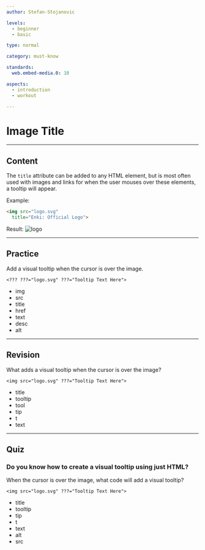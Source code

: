 ```yaml
---
author: Stefan-Stojanovic

levels:
  - beginner
  - basic

type: normal

category: must-know

standards:
  web.embed-media.0: 10

aspects:
  - introduction
  - workout

---
```

# Image Title

---
## Content

The `title` attribute can be added to any HTML element, but is most often used with images and links for when the user mouses over these elements, a tooltip will appear. 

Example:
```html
<img src="logo.svg"
  title="Enki: Official Logo">
```

Result:
![logo](%3Csvg%20id%3D%22Layer_1%22%20xmlns%3D%22http%3A%2F%2Fwww.w3.org%2F2000%2Fsvg%22%20xmlns%3Axlink%3D%22http%3A%2F%2Fwww.w3.org%2F1999%2Fxlink%22%20x%3D%220px%22%20y%3D%220px%22%20width%3D%22362px%22%20height%3D%22172px%22%20viewBox%3D%220%200%20362%20172%22%20enable-background%3D%22new%200%200%20362%20172%22%3E%3Cimage%20id%3D%22image0%22%20width%3D%22362%22%20height%3D%22172%22%20xlink%3Ahref%3D%22data%3Aimage%2Fpng%3Bbase64%2CiVBORw0KGgoAAAANSUhEUgAAAWoAAACsCAYAAABSHub%2BAAAMHmlDQ1BpY2MAAEiJlZcHVFNJF8fn%0AlSQkJLRA6BB6E6VXqaFFqlTBRkgCCSXGQFCxI4sKrAUVFazIqoiiawFksWHBimLvCyoqyrqoiw2V%0Ab5IAuu5XznfPmfd%2B586dO%2F%2F73rw5bwBQjeGIxdmoGgA5ojxJbGggc0JyCpP0CCAAAzTY9DncXHFA%0ATEwEgDZ8%2F7u9uwmjoV2zl%2BX6Z%2F9%2FNXUeP5cLABIDOY2Xy82BfBAA3I0rluQBQOiFfrMZeWLIRKgS%0AaEqgQMjmMs5QsIeM0xQcIY%2BJj2VBTgVAicrhSDIAUJHpYuZzM2AelTLIDiKeUAS5BbIvV8DhQf4M%0AeVROzjTIqtaQrdO%2By5Pxt5xpIzk5nIwRVtQiN6UgYa44mzPr%2F3wc%2F9tysqXDc5jBRhVIwmJlNcue%0AW9a0cBlTIZ8VpUVFQ9aAfF3Ik8fL%2BKlAGpYwFP%2BBm8uCzwwwAECpPE5QOGQDyKbSrISAIfblSORj%0AYTyaUiCIT1LkR0WSabFD%2BdECUXZUxFCeMgGfPczV%2FNzguOGYdGEIGzJ8h2iTMI8dP5TzbL4wMQqy%0ACuT7uVlx4UNjXxQIWFEjc0ljZZrhO8dATu5wLZh5uiQkVhGPuQmE7Kghf0SeID5MMRabwuXINehA%0AzuTnTogY1sPjBwUr9GCFfFHCkE6sXJwXGDsUXyPOjhmKx1r42aEyvynk9tz8uOGxfXlwsSlqwUEm%0AZ1yMYl5cU5wXE6%2FQhjNBBGCBIMAEUtjSwDSQCYTtvY29YLgnBHCABGQAPrAf8gyPSJL3iOA1DhSA%0APyDxQe7IuEB5Lx%2FkQ%2F%2BXEa%2Fiag%2FS5b358hFZ4CnkHFwP98W98Qh49YfNCffAPYfHMVWHZyUGE4OI%0AYcQQos1UYaHkh7xMwIUVZMMmAeHwzodVyTSIhrV%2Fy0N4SuggPCLcIHQS7oBE8ATGCf9R4bdswhFf%0AJOiEWUOGqkv7vjrcEqp2xQNxH6gfascZuB6wx11gJQG4H6zNFXq%2FPbV%2Fp106rJrsQEbJ2mR%2FsvWP%0AcSq2Kq4jY2S1fa9ToSttpBLWSM%2BPs7G%2Bq40H7%2BE%2FRmJLsANYG3YCO4e1YI2AiR3DmrCL2BEZj6yN%0AJ%2FK1MTxbrFxPFswjHI5xqHPocfj8w9ycofkl8vcP8vgz82QfDmuaeJZEmCHIYwbA3ZrPZIu4o0cx%0AnRwc4S4q2%2FsVW8tbhnxPRxjnv%2FkWwe%2FLZ9ng4GDLN1%2F4bAD29wNAufTNZ02D%2B%2BdcAM7WcKWSfIUP%0Al10IgAJU4ZeiC4zg3mUNK3ICbsAb%2BINgMA5Eg3iQDKbA5ywAOVD1DDAHLATFoBSsAGtAJdgMtoGd%0AYA%2FYDxpBCzgBzoAL4Aq4Ae7BtdINXoI%2B8A4MIAhCQmgIHdFFjBELxA5xQjwQXyQYiUBikWQkFclA%0ARIgUmYMsQkqRcqQS2YrUIr8ih5ETyDmkA7mDdCE9yBvkE4qhVFQTNUQt0TGoBxqAhqPx6GQ0A52O%0AFqBF6DJ0HVqN7kYb0BPoBfQG2om%2BRPsxgCljDMwEs8c8MBYWjaVg6ZgEm4eVYBVYNVaPNcM3fQ3r%0AxHqxjzgRp%2BNM3B6u1zA8Aefi0%2FF5eBleie%2FEG%2FBT%2BDW8C%2B%2FDvxJoBAOCHcGLwCZMIGQQZhCKCRWE%0A7YRDhNPwm%2BomvCMSiQyiFdEdfqvJxEzibGIZcSNxL%2FE4sYP4mNhPIpF0SXYkH1I0iUPKIxWT1pN2%0Ak46RrpK6SR%2BUlJWMlZyUQpRSlERKhUoVSruUjipdVXqmNEBWI1uQvcjRZB55Fnk5uYbcTL5M7iYP%0AUNQpVhQfSjwlk7KQso5STzlNuU95q6ysbKrsqTxeWai8QHmd8j7ls8pdyh%2BpGlRbKos6iSqlLqPu%0AoB6n3qG%2BpdFoljR%2FWgotj7aMVks7SXtI%2B6BCVxmtwlbhqcxXqVJpULmq8kqVrGqhGqA6RbVAtUL1%0AgOpl1V41spqlGkuNozZPrUrtsNottX51urqjerR6jnqZ%2Bi71c%2BrPNUgalhrBGjyNIo1tGic1HtMx%0AuhmdRefSF9Fr6Kfp3ZpETStNtmamZqnmHs12zT4tDS0XrUStmVpVWke0OhkYw5LBZmQzljP2M24y%0APmkbagdo87WXatdrX9V%2Br6Ov46%2FD1ynR2atzQ%2BeTLlM3WDdLd6Vuo%2B4DPVzPVm%2B83gy9TXqn9Xr1%0ANfW99bn6Jfr79e8aoAa2BrEGsw22GVw06Dc0Mgw1FBuuNzxp2GvEMPI3yjRabXTUqMeYbuxrLDRe%0AbXzM%2BAVTixnAzGauY55i9pkYmISZSE22mrSbDJhamSaYFpruNX1gRjHzMEs3W23WatZnbmweaT7H%0AvM78rgXZwsNCYLHWos3ivaWVZZLlYstGy%2BdWOlZsqwKrOqv71jRrP%2Bvp1tXW122INh42WTYbba7Y%0AorautgLbKtvLdqidm53QbqNdxyjCKM9RolHVo27ZU%2B0D7PPt6%2By7RjNGR4wuHN04%2BtUY8zEpY1aO%0AaRvz1cHVIduhxuGeo4bjOMdCx2bHN062TlynKqfrzjTnEOf5zk3Or13sXPgum1xuu9JdI10Xu7a6%0AfnFzd5O41bv1uJu7p7pvcL%2FloekR41HmcdaT4BnoOd%2BzxfOjl5tXntd%2Brz%2B97b2zvHd5Px9rNZY%2F%0AtmbsYx9TH47PVp9OX6Zvqu8W304%2FEz%2BOX7XfI38zf57%2Fdv9nATYBmQG7A14FOgRKAg8Fvmd5seay%0AjgdhQaFBJUHtwRrBCcGVwQ9DTEMyQupC%2BkJdQ2eHHg8jhIWHrQy7xTZkc9m17L5x7uPmjjsVTg2P%0AC68MfxRhGyGJaI5EI8dFroq8H2URJYpqjAbR7OhV0Q9irGKmx%2Fw2njg%2BZnzV%2BKexjrFzYtvi6HFT%0A43bFvYsPjF8efy%2FBOkGa0JqomjgpsTbxfVJQUnlS54QxE%2BZOuJCslyxMbkohpSSmbE%2Fpnxg8cc3E%0A7kmuk4on3ZxsNXnm5HNT9KZkTzkyVXUqZ%2BqBVEJqUuqu1M%2BcaE41pz%2BNnbYhrY%2FL4q7lvuT581bz%0Aevg%2B%2FHL%2Bs3Sf9PL05xk%2BGasyegR%2BggpBr5AlrBS%2BzgzL3Jz5Pis6a0fWYHZS9t4cpZzUnMMiDVGW%0A6NQ0o2kzp3WI7cTF4s7pXtPXTO%2BThEu25yK5k3Ob8jThT%2FZFqbX0J2lXvm9%2BVf6HGYkzDsxUnyma%0AeXGW7ayls54VhBT8MhufzZ3dOsdkzsI5XXMD5m6dh8xLm9c632x%2B0fzuBaELdi6kLMxaeKnQobC8%0A8K9FSYuaiwyLFhQ9%2Fin0p7pilWJJ8a3F3os3L8GXCJe0L3Veun7p1xJeyflSh9KK0s9l3LLzPzv%2B%0AvO7nwWXpy9qXuy3ftIK4QrTi5kq%2FlTvL1csLyh%2BvilzVsJq5umT1X2umrjlX4VKxeS1lrXRt57qI%0AdU3rzdevWP%2B5UlB5oyqwau8Ggw1LN7zfyNt4dZP%2FpvrNhptLN3%2FaItxye2vo1oZqy%2BqKbcRt%2Bdue%0A1iTWtP3i8Uvtdr3tpdu%2F7BDt6NwZu%2FNUrXtt7S6DXcvr0DppXc%2FuSbuv7Ana01RvX791L2Nv6T6w%0AT7rvxa%2Bpv97cH76%2F9YDHgfqDFgc3HKIfKmlAGmY19DUKGjubkps6Do873Nrs3Xzot9G%2F7Wgxaak6%0AonVk%2BVHK0aKjg8cKjvUfFx%2FvPZFx4nHr1NZ7JyecvH5q%2FKn20%2BGnz54JOXOyLaDt2Fmfsy3nvM4d%0APu9xvvGC24WGi64XD11yvXSo3a294bL75aYrnleaO8Z2HL3qd%2FXEtaBrZ66zr1%2B4EXWj42bCzdu3%0AJt3qvM27%2FfxO9p3Xd%2FPvDtxbcJ9wv%2BSB2oOKhwYPq3%2B3%2BX1vp1vnka6grouP4h7de8x9%2FPJJ7pPP%0A3UVPaU8rnhk%2Fq33u9LylJ6TnyouJL7pfil8O9Bb%2Fof7HhlfWrw7%2B6f%2Fnxb4Jfd2vJa8H35S91X27%0A4y%2BXv1r7Y%2Fofvst5N%2FC%2B5IPuh50fPT62fUr69GxgxmfS53VfbL40fw3%2Fen8wZ3BQzJFw5L8CGGxo%0AejoAb3YAQEsGgH4F%2Fj9MVJzN5IYozpNyAv%2BJFec3ubkBUA9vst9w1nEA9sFmuQAeKfwBkP2Ox%2FsD%0A1Nl5pA1ZbrqzkyIXFZ5wCB8GB98aAkBqBuCLZHBwYOPg4JcaKPYOAMenK86EMpOdQbe4yOgqY%2BYC%0A8IP9C6b9cMQBdQfaAAAAIGNIUk0AAHomAACAhAAA%2BgAAAIDoAAB1MAAA6mAAADqYAAAXcJy6UTwA%0AAAAGYktHRAD%2FAP8A%2F6C9p5MAAAAJcEhZcwAAFiUAABYlAUlSJPAAAEriSURBVHja7Z13nBXl9f%2Ff%0AM7fsvdv7LrCVjlJVVCxgQ4giws%2BuWMESNbGgaKL41WiMJjYwRg0aTWKJUTEqqBAVY4EYEWmCtN2F%0A3YXtvd028%2Fvj7szOLdtgy727z%2Fv12tfu3jvzzDPtM2fOc55zpKqqKjUmNhazyYRAIBAIQg9JVVUV%0AoPUXkiT1d58EAoFAYMAsBFogEAhCG7MQaIFAIAht5P7ugEAgEAg6Rgi1QCAQhDhCqAUCgSDEEUIt%0AEAgEIY4QaoFAIAhxhFALBAJBiCOEWiAQCEIcIdQCgUAQ4gihFggEghBHCLVAIBCEOEKoBQKBIMQR%0AQi0QCAQhjhBqgUAgCHGEUAsEAkGII4RaIBAIQhwh1AKBQBDiCKEWCASCEEcItUAgEIQ4QqgFAoEg%0AxBFCLRAIBCGOEGqBQCAIcYRQCwQCQYgjhFogEAhCHCHUAoFAEOIIoRYIBIIQRwi1QCAQhDhCqAUC%0AgSDEEUItEAgEIY4QaoFAIAhxhFALBAJBiCOEWiAQCEIcIdQCgUAQ4gihFggEghBHCLVAIBCEOEKo%0ABQKBIMQRQi0QCAQhjhBqgUAgCHGEUAsEAkGII4RaIBAIQhwh1AKBQBDiCKEWCASCEEcItUAgEIQ4%0A5v7ugEAg6BtUVe3ScpIk9XdXBX4IoRYIBglCgMMXIdQCgR9dsTzDUfRaWlpwuVwdLmMymbDb7WG5%0AfwMZIdQCgR8DTaRUVUWSJP71r39x2WWXMXnyZNxut88DyW63s3HjRh555BHuuOMOIiMj9fUE%2FY8Q%0AaoHAj%2BbmZmpqaoJ%2Bp6oqJpOJhIQErFZrf3e1WzidTgA2b97cwb43ddmXLeg7hFALBH588803vPDC%0AC7oLQBMuSZJQFAVFUbj77ruZMmVKWFmdJpMJgIyMDFpaWvB4PPp3iYmJ7Nu3D4slvB4%2BgwUh1AKB%0AH%2BXl5bz77rsdLnPjjTcChJVQazQ2NlJXV%2Bcj1Ha7Xd8fQeghhFog8MNisQAwdOhQFEXRBc1sNqMo%0ACqWlpZjN4XvrSJIU8HAJt4fNYCN8rzaBoJfQrMrKykoURdEjJSIiIvS%2Fw9nyDOe%2BD1aEUAsE7RDM%0A6hwIlqfJZMJkMumCHY7um8GGEGqBYJCgCXNkZCSyLHtdOhKggs1m6%2B%2FuCTpACLVAMEiQZW9qnwMH%0ADgR8V1lZCXhD%2BLTl%2BoP23DKD3eIXQi0QDHA0kTv77LPZuXNnUNGTJAmPx0NMTAwRERE%2B6%2FVHXwW%2B%0ACKEWCAYJycnJJCcn93c32kVVVZxOJ26320ewVVXFarXq0TiDESHUAsEgQVXVziM%2BJJClvnV9aIOZ%0AHo%2BHt956iz179mCz2fS%2BNjU1ceONN5KdnT1oBz6FUAsEg4RQj1qprKxkw4YN1NbW6kLtdDpJT08n%0AOjq6v7vXrwihFggE%2FYr28Pjxxx9pbm4mLi4O8IYRNjQ0cMoppxAfH9%2Ff3exXRIWXMENlYE9WCLZ%2F%0AA32fBV727NlDU1OTT04VRVEYMWIEJpMJRVFC%2Bo2gNxEWdYhh9CEGHZ1HOqz1%2BptgvtGu7p%2F2mept%0AqNM2BhLdnUXY0fEIxQovms%2B5sLCQgoICPb2qLMs0NjYyYcIE0tLS%2BrxfoYYQ6hBAG%2BQ5Eh%2Bi%2Fyj5%0AkbbXk%2FsF9EhsruTdUZ%2FPNCtrIN7EhzNw1tE6oXiMtP7u37%2Bfffv2kZycjMfjwWw2U1tTy9ixY4VQ%0AI4S6X9GETJZl%2FSLUwpMKCwvJz8%2BnsbGR%2Bvp6mpqaaGpqwuFwIMsyUVFRxMTEEBsbS2JiImPGjCEh%0AIQGTyYTVatXbUxSlTycw%2BD8ktH5oA0MejwePx0NBQQE7d%2B6koqKClpYWWlpacLvdQduMjIxkyJAh%0A5ObmMmrUKKKiopBlGZvNpu%2FbQBNs7RgqikJTU1O751C7fjweD1artcMc2S6XC6fT2e4x0nJtR9gi%0A2n1z6%2Bl9lGUZl8tFQUGBT1ie2%2B0mPiGenJwcn%2BMxWBFC3Q%2F4C3RzczNVVVUcOnSItWvX8umnn7J1%0A61Z9tlhXGDlyJKNGj2LaidM488wzycjIIDU1VZ8abMyp3Bv7o2EUy7q6Ourq6mhsbGTnzp1s3LiR%0AHTt2UFRUxNYtW3E4Hd3e1vjx40lKSmLSpEnMmjWLcePGkZKSokcFqIoKUnhbX9rDVVVVXn31VZYv%0AX052dnbAg0yLL66srGTo0KE8%2BeSTZGRkBIia9v%2FatWt59NFHSUhI0D%2FXsFgs%2FPTTT9x8883ceOON%0ARERE9Lo4au2Xl5ezefNmEhMT8Xg8yLJMQ0MDOTk5jBo1qr9PR0gghLqPMVqb1dXVbN%2B%2Bnf%2F%2B978s%0AWbIk6PIWi4XIyEgsFgtms1m%2Fgd1uNy6Xi8bGRlwuF3v37mXv3r18%2FNHHPPDAAwA88eQTnH7a6Rx9%0A9NH6bLOevPmCuVfq6urYvXs3ZWVlfPXVVzz22GPtrm%2Bz2YiOjtaTBLXXL4%2FHQ0NDAw0NDWzfvh2A%0A%2F%2FznPyxfvhyApUuXctZZZ3HssccSFRXV4%2FvZl2gPcIC%2F%2F%2F3vLFy4EIAtW7Z0uN7XX38dVKSNVFRU%0AsH79%2Bg7bKSkpwe1269dLb6L1s7S0lL179zJ06FA8Hg%2BSJOF2u8nNzSUpKanX%2BxEOCKHuI4wWrdvt%0AZv369bz66qu88sor%2BjLJycn6K7z2mqooCo2NjSiKEuBWkGUZWZax2%2B1EREToGdG018m7Ft8FwK9%2F%0A%2FWvOPPNMpk%2BfjtlsPmIRC2ad79y5k%2FXr17Njxw6eeuopn%2BUTExMDLDyXy0VLSwtVVVWdTsSQJAmz%0A2UxkZCQRERH6w0qrvvLwww%2Fz8MMPc8cdd3DxxRdz4okn6t%2BFk1gb%2B%2Fvuu%2B9y9dVXk56ejqIoujWt%0AuUMiIyMpLy%2FH6XTy73%2F%2Fm5NPPrnT9rWZfZmZmQEVXhISEti3b1%2BfCLRxX51OJ9u2b%2FOp0ejxeIiI%0AiODoo4%2FWlw%2Bn89gbCKHuA4w3YEVFBS%2B%2B%2BCL3338%2F4L1pPB4PlZWVVFdX64LcWXuqqqIoiv5Zc3Mz%0AgI%2BIZ2Rk0NTYyKOPPsqjjz7KE088wYIFC0hLSztsV4hxX%2Brq6tiyZQsrV67k888%2FZ%2BvWrQDExcWR%0AkJCg%2B9dra2sD%2BtvdbbpcLlwuF01NTfrnmutoyJAhyLLM008%2FzdNPP83LL7%2FMRRddRExMTNiItbGf%0A%2F%2F7031x44YWAd1ZeXV2dz7JWq1X3%2Bf%2Fzn%2F%2FkzDPPDGijvW0ANDQ0BFR48XeR9RWNjY38sOkHXajB%0A65%2BOi4tj9OjRXdqvwYAQ6l7GeJHt3r2b%2B%2B67j3feeQebzUZycjKFhYVdakeSJL3mndZuMFE3inhR%0AURFms5ns7GxKSkq46667WL9%2BPb%2F73e8YPXp0t29KbV%2Fq6%2Bv59ttveemll3jrrbf077OysnC73ZSX%0Al1NbW9vrx1YT%2FkOHDiFJEllZWRw4cICFCxdSUFDALbfcoj%2BUQvlGN%2FZv%2Ffr1nD3zbMD7JlJVVeWz%0ArCzLpKamUlRUxLPPPsu8efO6%2FfYQChVetO3t37%2Bf8vJyr8tKBUn2vk2OHz9ed2MJhFD3LmrbBblp%0A0yYuvPBC8vPzyc7OpqysjKKiog5Xj46OJi4uDpPJhNPp1KMmwPsaa7FYMJlMuqujtrbWx%2BIEr3Wy%0Af%2F9%2BIiMjycjIYOXKlXz11Vd8%2BumnTJw4sVs3uLbstm3bmDlzJuCdPZaSkoLD4QiaPrM9ZFnGYrHo%0AkQqan1rzw2t4PB6cTictLS00Njb6WIH%2BfTtw4ABxcXFER0fz8MMPU1VVxYMPPkhycnLIizXAtm3b%0A%2BPnPfw5AamoqZWVlActkZWVRUFDAr3%2F9axYuXIjFYul%2BZE8%2Fzx8yuq20iuiyLHv3Q%2FLGTx977LH6%0Am0Oon7e%2BQAh1L6KiIiGxZcsWrrzySvLz88nKymL%2F%2Fv0drpecnExMTAz5%2Bfk0NDR0a5u5ubnU1NRQ%0AXV3t87kW3peZmUlhYSGTJk1ix44djBs3rts3gyYKY8aMIS8vj5KSkg6XlyQJq9WqhxTKskxLSws1%0ANTXU19d3ebvp6enYbDZqa2upqakJ%2BkZQW1tLc3MzGRkZPPfccyQlJXH33XcTHR0dkje91qe8vDyW%0ALFnC1q1bGTZsGMXFxQHL5ubmkp%2Bfz80338w999yD3W4%2FrPDLUJnnWVdXx969e%2FX%2Ba%2BM3w4YNY8iQ%0AIT7HZ7AjhLqX0G6gAwcOcPvtt7Njxw4yMzPbtTolSSI2NpaYmBiKioqoqKggJSWFK664giFDhugi%0ApxVVdTgcNDY26jHIhYWF%2FPnPfyY%2FPx%2BAjIwMPUbZSGFhIdnZ2ezfv5%2Ff%2Fva3LF%2B%2BnMTExMO6IRwO%0Ah15D0J%2BoqCisVqs%2ByFlSUkJVVVXAq3xOTg7jxo0jKSmJ2NhYYmNjiYyM1C2u%2Bvp6Dh06xObNm%2FWI%0AD4Bhw4bhcDioq6vD6XT6tOl0OikpKWHIkCH85je%2FYdSoUSxYsCDkBhi1a6SkpIT777%2BfTz75RH%2BQ%0A%2BqOJ9IIFC%2FjNb35DbGzsYcfIh8jus3v3bkpKSvQETLIsU1lZyZw5c%2FQQwlA5V%2F2NEOpeQLvo6urq%0AePyxx%2Fniiy%2F0Gy0YERERxMTEUFFRQW1tLYsWLWL27NkMHz6csWPHYrfbO91mdXU1ixYtoqCggH%2F8%0A4x%2BsXLkSgJSUFCoqKnysz%2F3795OVlcXrr7%2FOjBkzuP7663tUxCRJorGxkcbGRp%2FPr7zySqZPn056%0AejpWqxW73U5MTAxxcXFERkZit9uJjIz0qfDtdDqprq6mrKxM%2F3nvvfd4%2B%2B23Ae%2FAWnx8PDU1NT7b%0Acrvd1NXVERsby5VXXsmoUaM44YQToA8mcnQFTWRramp44IEHePPNN%2FUHqD%2BZmZnk5%2Bfzs5%2F9jMcf%0Af5ykpKQjm8gUIiZ1Xl4e1dXVpKen61EtLpeL0aNHY7PZ%2BnyyVigjhLqHMYrd2rVr%2BdPzf2LkyJHs%0A3bs36PLR0dFIkkRFRQXz5s1jyZIljB492id%2B1Nhme9EaCQkJTJ06lalTpzJ9%2BnQuueQSLrnkEsrL%0Ay0lOTqa6utrHv1tRUQHADTfcwIQJEzjxxBN7ZP81X2NSUhKzZ89m7ty5HHXUUUTYIoiNiSU1NbVb%0ADwOr1UpaWpo%2BjRjg9NNP5%2F777%2Bf999%2FngQcewOl06j5d7YED3oiCtLQ06urqePrpp1mxYkVIRIJo%0AAtTY2MjDDz%2FMihUrGD58OHl5eQHLDhkyhMLCQqZNm8ayZcsYOnQoinqEAtaPzyrt2FdWVrJv3z4f%0Aa7qlpYWRI0fqbg9hTbchhLqHMSaZeeihhwDa9eHGxMToPtpnnnmGyy%2B%2FnJSUFKAtosF%2FhL6j6b%2Fa%0AttPS0rj44os5%2Buijeeihh3j77beJi4ujsbFRt1yampoYOnQoBw8e5NVXX2XChAlERUUdkYjZbDbd%0A1fLNN9%2BQlZWlDxQaMYbptVcWyrhf%2Fsc2PT2d9PR0xowZw4wZM1hw5QIKDxSSlpZGaWmpT1vV1dXY%0AbDbeeustFixYwJw5c3rnxHcRTaRbWlp4%2FLHHeOqpp9oV6eTkZA4dOkRmZiZ%2FfO6PjBo1yitqfZzY%0AvyfRzmFRURE7duwgJiZGz%2B1RV1fHtGnTyMrKAoRQGwnfM94LHGkMqWYZqKrKqlWr2L59O0OGDAk6%0AIGiz2XTf6t%2F%2B9jd%2B%2FvOfk5KS4g2ta7WYjDlAOkOLndYmRAAcffTRPPvss9xzzz3U1taSkJDg015p%0AaSnp6em8%2BOKLrFu37oiPgdHKS0lJwW636xa2ccKOtm9af%2F1%2F%2FPfLGBuuWcyKohAREcH06dN5%2F1%2Fv%0AM3z4cEpLSwPyFjudTv3ht27dOj3XRV%2FHC0ObSLtcLp599lkefuQRsrKygrrEYmNj9beeV199lWOm%0AHNPn%2Fe0NtGuksLCQuro6%2FSHu8Xiw2Wxk5%2BTo91BHdKlazQBCCDU9nwejpKSEJ598EiAgXE7bTnR0%0ANA6Hg2XLlnH55ZdjtVr1WYlHajFpF7qqqqSlpbF48WJuueUWysvLddEC782h7ftbb71FeXl5l26S%0ArqA9hIzC3FNJkzTR1vo5ZcoUn9mQ%2FrX1ysvLAXjqqafYtGmT3q%2B%2BRDsOiqLw2muvsWTJEtLS0igp%0AKQnoi91u15MrvfPOO5xxxhl6G%2BFsZWr7WVVVxffff%2B%2Fja3c4HKSkpHD0UUd1qS3tWhosgj3ohdp4%0A8VdWVnYaatYRWjuffPIJ%2B%2FbtIyEhIag1rVlLc%2BbM4dJLL9WTovfkwIl2ISuKQkpKCrfffjvDhg2j%0ArKzMZyJBaWkpubm5vPbaa%2BzcubNHt9%2FbGC3jWbNmceutt1JTUxNQwLWlpYXhw4cD6LHr%2FZFzGeDD%0ADz%2FkuuuuIyoqivr6%2BoCIFYvFQlJSEhUVFfz5z3%2FmggsuCGgj3KmqquLHH3%2FUBwzBO4iYmZlJenp6%0Al9ooKiqirq7OR7AHMoNWqI0%2BXY%2FHw3fffcczzzyjh0Ydzqw98IrChg0bAG96zmATNGJiYgC49957%0ASU1N9UnE09NoF%2FHIkSN54YUXAAKETIuY%2BPvf%2F05DY2NYXfhaX202G1dffTXgnanoP6tNi0DZtGkT%0AtXW1fbaPRoH94osvmDdvHuAVZP%2B3LUmSGDp0KEVFRTz11FNcd911AAOisonxXtuxY4fP9a7di5Mm%0ATdJdIZ3t7%2Fbt21m2bBk%2F%2FfSTvvxAtq4HnVD7JzYqLi7mjTfe4Mknn2T%2F%2Fv1HfEN8%2F%2F33rFixAiAg%0AZhi8vtuioiJuueUWjuria96RYNyfk08%2Bmeuvv579%2B%2FfrI%2BvgFTGLxcJLL73E7l27er1PvcX48eO5%0A6KKLgLbcFRpavow33niDygpv%2Bti%2BvKn%2F97%2F%2FcfrppwPeWYf%2B4YTgjSnfv38%2FDz74IDfffHOvvGn1%0AN06nk%2B%2B%2F%2F14%2FP9pbX0REhH4%2FdOW8SJLE5s2befzxx%2FnXv%2F5FZWXlgLauB84V0AWMAt3S0sKXX37J%0AU089xapVq%2FRY3iNpG9perYcPH64nSjKi5U2eOXMmCQkJfWItaTdDQkICP%2FvZz%2FT%2BataL0%2BnUB%2BH%2B%0A8Y9%2F6H0KtwvearXqFqu23xpaCN%2F%2B%2FftxOLqfB%2Ftw0K63H3%2F8kfPPPx%2BAoUOHBp0arsVK33nnndxx%0Axx1EREQMOJEGOHjwIAcPHvTJ4uhwODj6qKOJjY3tcjvaBDGr1crrr7%2FOs8%2F%2BkR9%2B%2BEFPkwp9Pw7R%0Amwysq6AdjFY0QEFBAS%2B99BLPP%2F88VVVVerRFe3kkutK%2BLMs0NTWxe%2FdugKBiEB0dTX5%2BPklJSWRm%0AZvbpMdD2%2FaSTTmLevHmUlJSQmJgYsNzWrVsDpp%2BHOtqDSJZljjvuOP1zo8gpiqIP0B3uee4O2sMu%0ALy%2BPBVcsoKSkhMzMTA4ePBiwrBYrfc0117BkyRJiY2N71R3W16i03XtbtmyhubkZi8Wi72NtbS3H%0ATT1Od1d1xXDR7ldJkkhNTWXfvr0888wzvP766%2FqDUJIkbyGJAcDAuBI6wGhF19fX88knn%2FCHP%2FyB%0A9evXExcXh81m06dBdycczn8b4LUWtGxywV5tNav1uuuuY%2Fz48UDfx4qmpaUxYcIEAJ%2F4Zm3Qc82a%0ANXqinHBEy6eslSzTMFpXmm%2B4t4699tA4ePAgN9xwA5u3bCYrK4vCwsKAbaalpXHo0CFmz57Nfffd%0AFxbZ%2FrpN66F3OBzs27fPx%2Bp1uz0kJCSQkZGhH7tOmgHaIn%2B8bbiJiYnBFmHjo48%2B4oknnuDrr7%2FG%0A4XAgyQPDdz1ghdrfit6xYwfPP%2F88L7%2F8Mg6HQxdNxaPoAu1wONqt29cVGhoa%2BPHHHxk6dGhQt4fG%0AkCFD%2BjwzmHE7WriXlmcB0BMZAe3OogwHtP1sbGwMsEg1EdAmGfXGsddEury8nNtuu43PPvuM7Oxs%0APceLUTCSk5MpLS0lJiaG3%2F3ud4wcOXLgibSBvLw89u%2FfT1RUFIqiYDKZqKurZfLkyXrYaEf7bvzG%0A7XbrD2MtmZMkSyQmJlJeXs6zzz7LX%2F%2F6V33cKdwHGwfkzETjxV5dXc26detYvXq1HqupKIr%2B%2Bmsy%0Am%2FQUoWPGjPEZZOsumshrMdFGLBaLPrioCWJf35DacZk4cSIZGRkUFRURERGhzybULGztbSAcBUOW%0AZeLj4qmprQkQau0mNT5EtQyHPYEm0tXV1TzwwAO888477ebvSEhI0Ce0rFq1ismTJ%2Ff3oet1Dhw4%0AQHFxMUOHDtUL2TY3NzN69Gjd3dPVay4zM5Pk5GQqKiqIjY3FbDbrhZNtNht2u53PPvuM7du3c955%0A53HSSSeFdZm2AWVR%2B4fc%2FfDDDyxbtox%2F%2FOMfmEwmYmNj9UkeWiJ%2BLcH9BRdcwO23397t6avG2Yja%0ADLNgGeXsdjtNTU1kZ2czbtw4fd3%2BICIiQs8nbRQzTcB%2B%2BuknfSp2uFkgkiQRFx%2Bn%2F21E2xen09m2%0AXz20e9p10NDQwLJly3jhhRfIzMwMKtJxcXH6w%2FGjjz5i%2BvTpeht9IiB9eEq1fWpoaGDPnj0%2BRXMd%0ADgdDhw4lOzu72%2B1OmDCBe%2B%2B9lzPOOIPm5mYaGhowm836eIXH4yEpKZnGxkb%2B8pe%2F8MILL%2BjjR%2BFo%0AXQ8YoTb6og8dOsSbb77JU089pQ%2FeybKs%2B8ZMJhMej4fy8nImTZqk19o7kkKaTU1NbNu2DQg%2BkKj5%0ATkeNGkVOTk6%2FHiu73c6sWbMAr6VvdBeAVzy0iT%2FhdDF7O8xhl%2Fw6HIxZBx0OB6%2B%2B%2BioPPfQQqamp%0AQQcOtULFzc3NvP322z5ROH1m5fWhMaldPyUlJWzevJm4uDifpFS5ubnk5uYeVtvDhg3j2muv5dZb%0AbyUnJ4fS0lKfQVi3243VaiUuLo4ffviBxx9%2FnA8%2F%2FJDq6uqwC%2BULe9eHb8idg%2B%2B%2F38j7779PQUEB%0ACQkJ%2BrRdaMvsVlNdQ3xCPDfccAMnnHCCHhZ0JDeLy%2BWioKAAoEM%2Ft3aj9gfG6AgtZtWYUrSlpUXP%0AQudfpy9skOhzIdKuq7fffptf%2FOIXREVF0dDQEBBdYrVaiY2NpaSkhFdeeaX%2FZh32oTZp6RCKi4sp%0AKysjMzMTt9ut7%2FPw4cP1NL7dOQaawJrNZo4%2F%2Fnhyc3P5%2Buuvef%2F99%2FF4PERFRSHLbXlvtORPf%2Fvb%0A39iyZQtz585l%2FPjxuqiHujskbIXaPz%2FH%2Fv37Wb16NV9%2F%2FTURERGkpKTg8Xja8me0PsE9Hg8zTpvB%0A7Nmz9VcuRVWQOLI8FB6PR4%2Bh7sii03xxxn3oj%2BOmWfgul0t%2F2%2FB4PHoseV%2FFGvf8DtJjPueuoF0z%0Aq1ev5sorrwS84uFfM9JsNpOYmEhJSYme3yXUChn0NEa3x6ZNm4iPj9fvR5fLRXR0tB791N3j4B8r%0AnZKSwrx58xg3bhyrVq3i%2B%2B%2B%2Fx263Y7fbcbvduoGSmprKrl27ePrppznrrLM4%2B%2ByzSUlJCflzEZZC%0AbTygjY2NrF%2B%2Fng8%2F%2FJDy8nI9mkOzajX%2FcXl5OaNHj%2Bbcc89l6tSpulV7pGkjtb4oisKePXuA4HG6%0AxgtKi%2BftjzhZbcDQGuHtQ01NjT4QY%2BzTkUS%2F9CuSd4CwtzEaCl988QVz584FghekNZlMREdH65Vc%0ArrnmmkFVD7Curo6tW7dit9v1fXa5XGRnZ%2BtjQoeLUbAlSWLs2LFkZWXx9Vdf89HHH3Ho0CF9voCi%0AKHoon9vt5oMPPuDHH3%2FkvPPO47jjjtNju43thgphJdT%2BB3HXrl2sWrWK%2F%2F73v8TGxpKQkBAgOA0N%0ADZhMJi666CJOP%2F10PQzI6DLpCbSq38Z%2BamiDm%2BC1rMrLy7FarT7xpH15DCMiIqiuqibSHklTc5Nu%0AXUObQJeVlfkMlIbahdsRvdlT%2F%2BOwYcMGn6nh%2FsULZFkmMjKSmpoalixZwi9%2B8YtuRziEK9r%2B%2FfTT%0ATzgcDp%2BBRJfLxeTJk32uvSPdlnbMIyMjOXvW2YwdN5Y1a9bw2Wef6da1oih43B5kWSYpKYmDBw%2By%0AbNkyzj77bGbOnKlPRAs1wQ4rodYOWk1NDf%2F5z3%2F48MMPaW5uDgy5M5loaWmhoaGBY445hrlz5zJ2%0A7Fif1Jh9nT1N8%2Fl%2B%2FfXXNDU19Vg60cPpi9ls9lrSFjM0%2B0apaH8XFxfT3Nx8RNPq%2BwUVelOqNbdW%0AZGQku3bt4qSTTgK8hXeDDcBqA9cAJ554Iqmpqf19hPrEh68JstvtZvPmzZhMJh8x9Xg8TJgwoUcN%0AAX93SFZWFldddRWTJ09m5cqV5OXlERsbi8Vi0V19moCvWbOGrVu3cv7553PiiSd2qfxdXxJWQq0o%0ACtu2beODDz5g27ZtxMfHExcXF2BFV1VVkZqayqWXXsq0adP0bHV9ZcUEE2CtisWGDRv07HqhgLHQ%0AgNZPwKcaTFjRy64PRVGYMmUKn332GZ9%2F%2FjmAXiknGC6XS7caX3jhBUaMGMHEiRP7%2Byj1GaWlpRw4%0AcEAftNaiY8aMGROQxbGn0O5xRfG%2BPU6dOpXc3Fw%2B%2F%2Fxz1q5dS21trR59ol37ycnJ1NXV8eKLL7Jl%0AyxbmnDeHkSNG9vfh0wl5oTaGPr333nt89NFHgPfAGq1oLXi%2BpaWFGTNmcM455%2BiDhaHyGuN2u4mI%0AiCAuLq5f%2B6K9elZVVYVNeFKX6cXBRG2Atbi4mHvuuQfwXoftibRGQ0MDycnJrF27FrvdzrJly8jO%0Azu4390dfnvOdO3dSWVmpz0Y0m81UVVUxb9484uLienXbstw2QJicnMzFF1%2FMUUcdxccff8x%2F%2F%2Ftf%0A4uPjdb%2B0dm9arVY2btzItu3buOTiS5g5c2ZIDDSGvFBrNDU18d577xEdHY3NZvOx9jQhHzZsGOec%0Acw7HHXecbsX09wH2x%2BFwBM2eFipox6on%2Ffd9uwO9Z1FrPvuysjLMZjN2u12fXdgZFRUVZGZm8v77%0A75OYmMjjjz%2Buu%2Bz6elC5t8%2BrloRJURT27dtHS0uLHh7nTWlqI6e15FZv77%2F%2FYOP48ePJzs5m4sSJ%0AfPzxx9TX1%2BtirVnX8fHxVFZWsmbNGmbMmNFjfvQjIWwmvEiSRHx8vB5Kpu9Aa9jduHHjuPnmmzn5%0A5JP1FJHaeoKuo9000dHRPjHWAi%2FGFLBazhAjERERDBs2LKhvv7CwkJycHF555RV%2B97vf0dDQ4BPn%0AP2BQ2%2FZ33759REdH%2B8zcnDBhfJ9XGjfW2oyJiWHWrFncdNNNpKam0tLS4vOw8Hg8WCwWoqOjQ0Y%2F%0AwuZO1F5P%2FMVDq%2B5RVFTEN998w%2FTp00lPT%2B%2BTp3V7tHdyLRYLkZGRIfEqFQxVVXWBSUxM7LeJOaFO%0Aeylx4%2BPjqampobi4GPBOFfePpy4oKCA7O5unn36auLg47r333gGXe9pYaTwvL4%2FU1FR9jKahoYFR%0Ao0bpqYX7%2Bh7QjnFBQQHffPMNNTU1Abl5tHkXbre7T0I9u0LYCLXJZNKjFZKTk%2FWcHVoC%2FKamJt5%2B%0A%2B22%2B%2FfZb5s%2Bfz3HHHYfNZusz%2F3Rn7ZvNZj35Uyij9U9LdBOKD5RQJCUlhfLycsaMGcOiRYt48803%0A2bRpEwkJCQH5vQsLC8nOzubBBx8kKiqK22%2B%2FHbPZPCDEWrOcnU4nefl5PmGwLpeLxMTEPk%2BhYOxD%0AbW0tGzZsYOXKldTV1REbE4tskn3CKSVJoqKighEjRhxxoemeIuSFWhOJ6OhoFi9ezOrVq9mwYQMx%0AMTG6JaKFnKWkpFBdXc0zzzzDWWedxaxZs%2FQ8An0h2MY4WiNmsxm32820adOOOMC%2FV1G9E2G%2B%2FfZb%0APYxMCHXnJCQk6JXOly9fztlnn82YMWOYO3cuTqeTqKgoPY8KtMXcZ2Vlcffdd5OQkMB1113XdzHr%0AvWgkav2vqKjg%2B43fk5iYqM8XaG5uJicnh7Fjx%2Fbu%2Fvn1RfOX%2F%2Fjjj6xevZqNGzeSkJCgV1jSlpNl%0AmebmZpqbm5k%2Ffz5nn322%2FlbZ3%2FdAyAs1tD2lR48eTUZGBhPGT%2BCDDz%2BgrKyMhPgEJLktY5bVaiU1%0ANZV169axbds2zjnnHKZPn95rIXpaWyaTiTFjxlBWVhZgFWk38nnnnce1117rU3051NAuas0FEioW%0ARagSFRWlR4O88847elbCc889lxUrVnD99dczbNgwmpubA8IgS0tLSUpKYtGiRSQlJTFv3ry%2BcYv1%0AZtOt%2FS4vL9drc2pCrSgKucNzez3aA3zv8%2FLycj799FP%2B%2Fe9%2F43A4SEtL0wc2wXvvut1uqqurGT58%0AOPPmzeOYY44JKddfWAi1ceQ2MjKSs2aexegxo1m9ejVfffUVEREResVvzX%2BYnJxMS0sLr732Gps3%0Ab2bu3LkcffTRvTbpxWw2M3bsWL766qsAP7p2QVRWVhIbGxs2k0iENd0xNpsNi8VCTU0NL730EnPn%0AzvVJfHX11VdTVlbGfffdx%2FDhw8nLy%2FNZ3%2BFw6IUb5s%2Bfz5dffsmpp54asmMYnWEMpd20aRORkZE%2B%0AKRZMJhOTJ03Wl%2B%2BN%2FTNa0VohXS1JW2xsrE%2FEmJZJs66uDpPJxPnnn8%2FMmTMDZi%2BHAmEh1BrGCzgr%0AK4vrrruOSZMm8f7775Ofn%2B%2BTLU9LcWi1Wtm1axe%2F%2F%2F3vOeecczjttNP0EeeeFGyr1cqIESMAAp7E%0AmsX1n%2F%2F8h7q6Ov2hEur%2ByFC5SEMRs9lMXFwcpaWlPPHEE1x2%2BWU%2BdQAVRcFisXD77bdTXV3NE088%0AQU5Ojp5hUaO2tlZ3mV1xxRV88MEHYV9EoLm5mc2bN%2FuMEbndbhITExk%2BfDjQ8yLofy%2Fn5%2Bezdu1a%0APv%2F8cyIjI0lISNADEiRJxmTyDhZWVFQwZcoU5syZo8%2BU7I3%2BHSlhJdSgiTWAd9bRSSedxIgRI%2Fjs%0As8%2F4%2BOOP9dwKqqqieBSQvK%2BnqqqycuVK76yjOXOYOnVqz8Rat65mt9sZPXoMgJ50SUOblr1x40af%0ACyqULgRB9xg6dCgHDhzg7rvv5oYbbiDSHukzGKiJdWRkJL%2F61a%2Borq7m5Zdf1ivrGCkrK2PYsGEU%0AFhaycOFC%2Fvn224wYPjzsBhe16zkvL4%2Fq6mqf9KUtLS2ceuqpvfI2abx%2F6%2BvrfZK0JSUl%2BcRIa0nJ%0A6urqsNlsXH311Zx66ql6MreezgHUU4TPVWBAknyrNKSlpXHJJZewePFihg8fTlVVlfdVy%2Bw9KdqA%0AQWpqKocOHeL555%2FnpZde0q2bI6n4INE2BTsz01tiy1g0Frz%2ByOjoaAD27dvnPfBhdAOGHb0cUTVk%0AyBAOHDjAggULWLJkCTExMUFFVRPrxMREli5dypw5cygqKiItLS2gzeLiYrKysti0aRO3%2FfKXHDx4%0AMKxirI33zg8%2F%2FKC%2FMWrC19TUxOTJk3s0a6CxopOiKOzYsYPnnnuOV155hebmZj06TDuGZrMZh8NB%0AdXU1U6ZM4Z577uG8884jPj4%2BoMZqqBF2FrURo%2B%2FaZDIxefJksrOz%2BeKLL1i1ahWNjY36nH7ttUez%0Atr%2F55hs9xeEpp5zSI4ONmr%2BxtrYWi8WiW9Iej4eIiAgaGhpYs2YN06ZNw2QyhfSFEdb04iFNTEzk%0A0KFDLFiwgD%2F84Q96KoP2HryaWGVnZ%2FPb3z7C7l272L1nD0lJSVRWVvose%2BDAAXJycli9ejV33XUX%0Azz77LElJSWFlWVdXV1NQUKD3V%2FMV5%2BTk9GhCKv%2FBws8%2F%2F5xPPvkEt9tNQkIC4JvqWItESUtL4%2FLL%0AL%2Bekk07SrftwuA%2FD4%2Bx3gtEiTkhIYP78%2Bdx1111MnjyZsrJy3G63buVqExXi4%2BNxuVy8%2FPLLPPfc%0Ac2zdulU%2FYd22rFvPcWxsLOeccw41NTV6IU3wvRDWr18fdEaboGdQVbXXdNpsNusCtGjRItLT07s1%0A1jBx4iT%2BvGIF4M0AGSz6oaCggNzcXN58802WLl1KXV1dWFnWu3btori4WM89bTKZqK6u5phjjumx%0AJEza%2FeR0OtmwYQPPPPMM7777rj6bUIsA00LuWlpaqKysZObMmSxevJizzjpLN9jCQaRhgAg1tPl8%0ANZHVppRff%2F0ib%2F7l6mpkWdYtWY%2FHg8lkIi0tje3bt%2FPkk0%2Fyz3%2F%2Bk5qamm6LtZYEKCMjg9mzZgME%0A3IT19fVIksTnn3%2FO%2BvXr%2B%2FtwDVgkSeo1z4fZbNZzexizwXWpT63X04wZM1i5cqU%2BTTmYzzY%2FP5%2Bc%0AnByef%2F55li9fTnNzc7%2Blxe0uBQUFVFVV6QOrxpJb2gzAIxVGrS7qX%2F%2F6V5YvX05xcTEpKSk%2BDzRt%0AAlF1dTWpqancdtttXHXVVXoyrFD1RbfHgBFqDaM7JCoqilmzZnH33Xdz0kknUVtbS0tLi36Tae6Q%0AuLg4LBYL7733nu5D7u42tdfTrGzvhBb%2FC1JLGgWwdu1aWlpawqq4psCL8drpDsZzPX%2F%2BfF555RUq%0AKiqIi4sLGHwGb2m59PR0li5dyt%2F%2B9jdcLlfIXi%2Ba6JWVlbF7924fn31TUxMjRozQE%2FL3lDBu3bqV%0AVatWERcXR2RkpE8dRrPZTH19PU6nk3PPPZfFixdz0kkn%2BfjHw0WgNQacUGsYL%2BqcnByuv%2F56fv7z%0An5OcnEx5ebn%2BWgTo1nV8fDzqYb5iaid%2B0qRJzJ49m8LCwoCq5iUlJaSkpLBs2TK%2B%2FPJLIAyrfA9y%0AjuR8Ga%2FJBQsW8Mwzz3Do0CFSU1MD3Cda0idZlrnpppv48MMPUf3aOPyd6J1jUlJSwo4dO3T3gyRJ%0ANDY2MmLECDIyMvRj0FNoJbaM%2BehVVaWsrIxRo0Zx2223cfnllw%2BIWbYDVqjB13dts9k49dRTueOO%0AO5gzZw51dXX6K6VmESuK4g0pOcxtgfehMHXqVKBtcFFDK7IJ8OSTT1JUVNTv%2FsfDjXYJVUJ9T7Rr%0A0mw2s3DhQpYuXUpRUZEe22%2BksbFRDxu74IIL%2BOzTT33aOPxO9Nz%2BGOPG8%2FPzcTgc%2BkNHURTsdrs3%0AZ0YPu2608nba9rXMfA6HgyuuuIJbb72VKVOm6K5ObZ1wZUALNfj6rlVVZejQoVx%2B%2BeUsXryYzMxM%0APZTPbDIf8YWkZdqaPdvrpy4qKgrwQVZWVpKRkcHatWu5%2F%2F77dd%2B5FpnSV2ixpeH4GtgR4bAn2vUY%0AHR3NLbfcwsLrrqO4uDioWFdVVekz5WbOnMl3332nf3e410tvXGc1NTV6Dg1tgNXhcJCUlKRXGu9J%0AtH0wm804nU6qq6uZMGEC9957L%2FPmzSMxMTGsBgs7Y8ALtYZRsM1mM8ceeyx33HEHF154IW63m9q6%0A2iPPv9x6%2FU%2BZMoULL7wQIKD2mpb%2BMSsri7%2F%2B9a88%2BOCDVFRUGCx7tVesXK1No0BrI%2BKhntGvu%2FRW%0AhZfWxoE2oTAe1%2B78gNfiTEtL495f%2FYqTTz6ZQ4cOkZ6e7rs5SaK8vFz%2F%2FPjjj2f79u36W2B3ttfR%0ANeW%2FP93ZN%2FAWRti1a5dewBa8b5BZWVkBLsAeOQ2tvujKykoiIyO59tprufnmm%2FWET%2BHqi26PQSPU%0AGkbrOjExkYsuuog77riDCRMm6JW3j6Rt8IrzzTffDAS6P7T2Dxw4QEZGBsuXL%2Bemm25i48aNgLd8%0AkPGhoqhK0BvDn85uJK1NTaCdTiebNm3iiSee4O233w7oX7iiqodX4aU%2FXECa2I4cOZJnn30W8Pp5%0AjfHGmuCUlJTog9Fz5sxhz549mEymfnebaXmbt27d6mPoaJFVkydP9nE%2F9NRx9ng8lJSUcNppp3Pn%0AnXcya9YsvUDBQLGijQw6oYbAUL7x48dzyy23cN111wUdge8OWpunnHIKv%2F3tbykuLtZrN%2FpTVFRE%0ARkYG7777LlOnTuWZZ55h27ZtPtVpZEn2EVljpQqju8R%2FGeOP1i%2BPx0NBQQGrVq3iscce49hjj2Xp%0A0qUUFhb29ynpMQ7n%2FvQXjo6EJMBa7wFB0ArmfvXVV4B3Srk2acPYn%2BLiYjIzM9m%2Ffz833XQTBw4c%0AaBXr%2Fn24ulwutm7ditVibT0kku6fHj16dFCfeleMj46IiYnh7rvv5tprryE3NzcsQ%2B66Q1jPTDxS%0AjBdQbGwsP%2FvZz3yK5R5um1pCnksvvZQVK1ZQUFBAeno6JSUlActrU4pLS0u54447GD58OLNnz%2Ba0%0A005j2rRpekmsiIgIzGZzgABraOLtdrtxOp36wGV5eTlbt25l27ZtHDp0iLy8PNatWwdAbm4u%2Bfn5%0AVFdX09zcHOCmCUu6UNzWeFN31%2FoKEBVV7ZJYd%2BZ2UBSFU045hdWrV3PuuedSW1tLbGwsdXV1PssW%0AFhaSkZHB559%2FziOPPMIjjzyiV1Bpbz%2B64vrwPzbdoaCggJKSEsyWtkITLS0tHHPMMV1OadrdAb8T%0ATjhBT34WTjM3D5dBLdTgG3etjR4fKdoI9%2FDhw3nttdc45ZRT9NA8LcG8kdLSUux2O0lJSeTl5fGn%0AP%2F2JP%2F3pTwCMHTuWM844g8mTJ5OYmEhUVBSxsbFER0fjcrlobGykubmZpqYmmpubKS0tZfv27WzZ%0AsoXvv%2F8%2BaP9iY2OJi4vTZ0hu3LiRgoICxo0b19%2Bn48jpxeK2PrRuQlWP3F1kdMfNnj2b1157jQUL%0AFiBJEna7nebmZp%2Fli4qKGDZsGCtWrCA9PZ3FixcTFxfXoVgf1i52cb%2B2b99OfX29nq5BqzQ%2BefJk%0APVSvu9vsbD80kdbu24HOoBdqDaN13ZMX%2B8knn8y7777LBRdcQHl5OUOGDOHQoUMByzU3N1NUVKQH%0A8NfU1NDc3MxPP%2F3ETz%2F9dER9iIyMJDo6GpPJhNPppK6ujrq6OqxWKzExMWzYsIGDBw8ybty48Pfv%0AdcGiDrpaN89928NApadc21pdwfnz5%2FPUU09x5513kp6eTktLS4BolpWVkZKSwsMPP0xKSgqLFi3C%0Abre3pvHsmYRHxt%2FB0ELi8vJ8S2653W7S0tJ0n7pm8Rrb6qyPnZ2PgRBy1x2EUBvo6cov2sU7b948%0APvjgA%2BbOncuhQ4fIzs5m%2F%2F79Qderra2lttYbgRIVFaXXitTyTGjRIdqF7x%2FNobk%2FjEUUnE4n5eXl%0AATed0%2BlkyJAh1NfX09DQ0N%2BHv4cOfNcX7Y5LoG2lwDZ66rrRRC4yMpKrr76agwcP8sQTT5CZmRkw%0AjqC9TcXHx%2FPLX%2F6S2NhYrrjiCj3Us%2B1NMUinO%2BlDV%2FZN%2By4vL4%2F8%2FHzdcpZlmaqqKk455RTS0tLa%0AbaOrot3e%2BoNFoDWEUPcimljLssx5553HunXruOSSS9i%2Ffz%2FDhg3TQ%2BO0LF9G3G530M97EqvVqkel%0AaG6QwXID%2BPuojYLQUWSNf3heR8sfLk6nk8TERG677Tb27NnD%2B%2B%2B%2FH1Ssm5qakGWZ6OhorrnmGuLi%0A4pg3b57%2BwPbfn%2B74qDvzVRujl4qLi8nIyMDtdusRRcOHDyc2NhaXy%2BVnTUsBLn1hPXfOwHfu9DNG%0Al8ppp53GN998wyOPPEJxcbEeA5qWluaTba83sdvtpKWlkZaWhtPpZNeuXYA3d0JTU1PI5pPoDp0J%0Ak%2F652rXlg65r%2BD%2FYjyaWh%2FMD3twwGRkZ%2FOEPf2D8%2BPEUFhbqrgQjDQ0NmEwmJEli%2Fvz5rFmzRq8e%0Ab4wM8hfejo6NcR1jv4yfmUwmKisr2b17t16YQxtEHDp0qE%2Bkk%2B%2F21XYfBl19OAxGhFD3AcbBopEj%0AR3L33Xfz9ddfc8UVV1BXV0dpaSmNjY3k5OSQkpKCzWbrMevBZDIRHR1NRkYG2dnZ%2BoBjaWkp4M3m%0A9sYbb3DrrbfqoYld3bbZbMZutxMZGYndbg%2BIGe8PVFXV98Nms2G32%2FUf%2FxJpKsEnd2j4r6%2F9aMv7%0Ar9eRJXo4E2JaWpoZNWoUf%2F%2F73wFveN7QoUOxWq0%2B%2FWlubtaLEcyePZsvvvhCT0AUrE8Wi8VnfZvN%0AFhADHWw%2FjJ%2FLskxFeQVbtmwhLi4OVfWmNG1paSEzM5Pc3Bw9gir4JBrfdv2309H5HYwI10cfoYmf%0AoihYrVZOPvlkJk6cyIIFC3jrrbd49dVXferpZWRkYLVacTgcNDc343A49EIExjY1n7X2t9lsxmaz%0A6fXqWlpaKCkp8fFBX3DBBYwcOZL58%2BczduxYYmNjD%2BvB4HQ6fSIStNqQ%2FYmqqnpkTU1Njc%2BN3dTU%0ApC%2Bjqqo%2B6OgvIprA1NbW%2Bqxv3FejCLXXjyNHorm5mQkTJvDll18yffp0Dh48iNVqDYgEKSkpIT4%2B%0AnpqaGk4%2F%2FXS%2B%2FfZbjjnmGP2aUVUVt8etHwf%2FMQmtPa0iir%2F7xOhG0XJB5%2BXnUVJS4nV7eNzIUpvb%0Aw2az68dIW9%2FXhaG2Rjb6tms8fp35xwcTQqj7GKO%2FLiYmxhszPeM0rrvuOrZs2cK3337La6%2B9FlBX%0AD7w%2BZaPgO53OLm0zNzeXyy67jBEjRpCTk8Oxxx4bEN%2FanVhUrQ%2F%2BDw7ttT0%2BPr7fbiSTycTYsWP5%0A3%2F%2F%2B165YWiwWb7y7qviItCYm2puB%2F%2Fomk0kXHy23ckB%2BZT2u2tdq9C4S7JioqGqg37atORWn08nU%0AqVP517%2F%2Bxbx589o97zU1NSQmJlJVVcU999zDSy%2B9RFZWFk6n0zsBxeZ9G2hsbAxcWWo7NrJherrx%0A2Gh%2Fa2lE9%2B7dy6hRo%2FTj5fF4SEhIYOLEiW3HhrYc4R0JrISkR9K0J97%2Bx2UwibWkDtZ3iRAg2MV2%0A6NAhSkpKaGpqoqWlhX379rFp0ya%2B%2BuorduzYEdiIBMNzh5OQkEhsbAzZ2dlMnDiRMWPG6JNl4uLi%0AyM3NDZqkXhsg60pIm9bf6upq8vPzdV%2Bo%2FzIWi4WRI0fqeR96%2B4ZSUVEVVc9dkp%2Bfr%2Bf79tlPwOP2%0AMCxjGKmpqQGJsLS%2BVlRUUFxcHPQ7VVWRTTJZmVl67HJfoCU5ysvL0zPUtXfragN6OTk5et1AWZYp%0AKyvTQ0P9xyK0iJOEhASysrI6bF%2BSJFwuF6WlpQEPKkmSGDZsWNCsdf7Lab%2Fb%2B9x%2Fm8H6MVgQQh0C%0AdBSq5Ha79ZSsPlEgreJqdH%2FIsozFYiEqKiqov9j%2FVB%2FOhR6KlozR8uvKW4Gqqvqx9PefAroLqb1B%0ARlVVcblcepX7YMv0BpIkdTnFgSamxgeJ2WwOKLzsv47H4wl4U2pvWX%2BfP3ivSZfbpS9jXL4zoe5M%0A0Nvrx2BACHWI4T%2BIc7izrvzb6ckcCF2ZZtxXs8WC9SOYpRx82Tb3hHGf%2FF%2F7%2Fdft7JW8r%2Fe3PYKl%0AGTic9dr7vr0Hf0fi29kyXRH37vZ3ICCEOsTp7qSMziyQgUR70RX%2Bfwf7rf243R7q6%2BtobGwMGsrW%0AmWBD2yxFieDJh3oDH9eF1yXezQa6tk5HLgiVtgHZ9gTVPzeN9rfFYiEuLg673a6%2FERq%2F91%2B%2Fvf50%0A9vlAQQwmhjiDSXiPlO6KtKqq1NbW4HK5MJvNPm6C9h4C3Y0z1%2F20rYNl%2FtEP3bKQtSgV%2F3b8BuIO%0A9%2BEQrJ0jSU7W0WeyLFNbW6vnM%2BloWf%2FBzK74rwcaQqgFYUmHYqQGXzbYpJS6ujriYuOIT4j3JjXy%0AOv8FvYEhV7gkSRw4cMAbq26zo6jB84G0N3O0q6F8AwUh1IIBgY817VWEdie0GIXa7Xbj9rj1%2FCiC%0AvkGWZX2wU1G9YZ3B3li6atkPdLEWQi0YUPj7jbXPOpsFKFxMfYvROtZEVlEUJNlbLEP7zn%2FZrsRY%0AD0TEFHJB2NHpgJ1fJEdHP%2F1ZymqwE3SKuwqqqrR7jgfr9HJhUQsGDEZruqOp3V3JzdGXfVZVkOT2%0ApxwZrc6OU4IqqEjIYWJp%2Bid7agvpDAxJGWw%2BaX%2BEUAsGFP7JfvytZ%2F1%2Fv2x1%2FdJXwGyJwGLy5k3x%0AKMGrepksVqwmGY%2FiweV0BV1IRcIaYUdGweHsfMJKKOD%2FoAyWxkCStFn5gb7qwSTYwvUhGBC0CXRg%0ATUP%2FuGhFUVAOx5qWZL3YsFbEwZgUy2wyd7m6jIqEWXJzcM93fLTue%2BodHkwmyfdBA8iyiap9P%2FDu%0Am2%2Fx3U8HUC0W36cRKioyZqWRnZu%2B4vNvf8JN%2B7lDQo2AB2iAy6NtOePvwYawqAVhRfv%2B6cBZhqqq%0A6smAdBFox8ruZKNgsiDX5%2FHeyvf4bm89EZITp6ct2ZLb2YQ9%2FRRuvelckqMsuN2Bifuh9RVeVVFl%0AE2bFQd6GP3PBLTY25z1CXJQVj9sNeuSDhGxy8cOHr7Bg6V8486FXeWnEcJIkp1eMvbsNJhOmlhq%2B%0AevMq7ty%2BmAPvjSDCLOFWOuhDJ8dXX0ZPMhWwpOF5cXgPBn%2BR1sLzglvWXUvO5D1qAw8h1IIBRMeC%0Aq6qqjyXdLdeHJKM6avnfxw%2Fyp49h9ryLiJZcuFQwyTLNjdXEesajKgapaH1QSLKMSZZRFQ8eRZuk%0A4kW2RgJWn1dbn%2BgGxczIk3%2FG4hujmDR1DFFmBcUVGOutSmCJzoVoM5La1gdN8E0mExKgqAqKRwU%2F%0An7jaKsgmkxlQUTweb9%2FbK6MlyZhMWh89KGr3I2aMPmqt3WBx02370YVttPtgCW%2BEUAvClo6SJvla%0A0YH%2BUP%2Boj05dFipgMhNph2MWPcjvf3Mr6ZITV2t1LlVVMZmtRFjMrRahhCRbMZvA0VRPTbMTiz2K%0A2MgIXE4nnrbKVHgdIbQKu4TVYtIFzKMo5Bw3m4dOOAdVUfG4HahSYG%2B967fui6FeotlqxYSH%2Bro6%0AXApEREYTbbficjhRWvda67tJdVFXV4MiW4mOjcGKB5fH421df0ORsFgjwNlMbV0zKhL26DjsVnA6%0AXUH71tH5UxRfce5IrP3P%2B2DxT4MQasEAI6ho%2B0WBBPWLduGelwB3C1hNEURGRREpWXAbVlVVBWQL%0Azop81n20koP2CRyV1MT69f%2BjuKqFmORhnHD6LGYcfzR2SWl1HRgeNpIJm7WFrd%2F8h39%2Ftp6kqTM5%0Ab%2BaZ2IvX8%2FI7m5g0%2FWxOPi4Xt8MVXMC8T6TW9sBiMVF78EfWrvmCbT%2Ftpd4tE5%2BcwQkzZnLK1KOI%0Alj24PCoWq5W6gzv595pP2bQ9nxYsjJhyPCdMGEHRt2tRpsznZ1NGYJU8mCxQsO0r1n32JTsOlKNg%0AJjX7KE4983SOH5%2BN7HLpD4CunCtVbcvpraVG9Rdr6FqO6oGMGEwUhD2dyULg7ETF5%2F%2Buono3hlNp%0ArYSi%2FSgKikdBVRQk2YTS1MB3y%2F6POxb%2BP2bNW8C%2Fvs%2BjtmQfTz%2F2f1w662a%2B%2FGEvqsVqcFG4QTIR%0AYXGx9csPOW%2F2xTzwxk7Ss0YQZ1Fw1Bdw79K72HGgEtlk8htMNB6INjGTLWbq8r%2FnmV%2FNZeEv7%2BGf%0Au6pxNRTx5KNLuXjWibz60Xc0uCWsEVYairfz6mNXcO0vf8XL24qoryriyZ9fzekX38SVi3%2FDun1l%0AOBUTEVaFvd9%2BzOJps%2Fnl%2FY%2Byu6yC8tKdPHLfL5h14hLWfLfPsF9dPKbthUn2c9hkqCEsakHYE8xi%0AbhtMDDaFvP26gB1vSMUSA5t%2B%2BIF1n6whxeTCqYIsSXgcLtKPOo5JY3ORTWYSJgJ7Unjwlb%2BzcO5J%0AxEl13Ljmb5x12a%2F51%2Fd7mDrxKIaZQFHcQApRER62f%2F0h085dBOcsZO3j%2F8e03CRQ3KjmSCCDyAhr%0A6%2F60Ww6mVcRNWKUavvj4TZ5cWcpty97mFxedQVqUxL03%2F4c%2F3DSfXy%2F4Pcf%2B%2BDKnjbSzfdMn3P%2FK%0Abi6%2B7wXuWziPESmRHLxnA8sfuIY%2FHoQUmxmTxUJL%2BV7%2B%2FefLWcswnl%2F5BvNOm0IUDfzy8%2FeYf%2BEt%0AXPqXs9iWm0FukhmnS%2BnStO92z5vU5paBjt0dA9Qt7YOwqAUDhqCiq%2FoKwpFMdlFVFZNtLGz8Jzdd%0AfgEXXHIpl116KZdccgmXX7WA17ccwoMJWVJoKgHOu5VLz51GggUkazyTTj2HRUAjCipK67QOC3CQ%0Ar9a%2By%2F1nXkXuBbex9nf%2Fx4k5CbidLa1uBBUoQlXUDt8dJCTwKMhmC80lRWz9ZgXM%2BRXXXDiToTFm%0AXKqFEVNOZdFvHgPW8H1BLc2V1RzY%2BCpwETdeeT4j06JxeVQyjzqRGxcvBcChSFjNHirK9vPyWzDv%0AwSeYe%2FoxxJhVVHMsx55xPs8tPQf%2B%2Fi4HKypRTeYupVBt91yoXXvbaRPv3r%2B2%2BhthUQsGFGoHCtGe%0AWHcVSZJw1f5E0gV38tbSRaRJTtzeAAo8HoXI%2BBQsuHCpEsgwxJ5ItOTG7ZFANaMSSUYOeOu%2Ft6Y9%0ANdmAFVxz7esAPHHJ%2BZwwLh2lvg5FkjHR9XAzFcCjIsnQXN9M5Ydwzp2jGBoj4XR7UDxuXBE24tOP%0AYiJQfKgW55h4avMKYMYicuLNeDxuPG4PLouF2MwpXAq0qBKS4sHhqGY3cNWk0ViRcLtduFGxS1bG%0AHXsC8H9UOJ24VBlZUrvkqw76EJXUDtccjBNfhFALwpJ2BTYgljpwvWDi0BUkScLjgFGZqYwYOYqh%0AclvUhyRJeFwOlNZ0%2Bqje2YZKa7k0tTW6w%2B1oMzYlQGr1l1%2BwYAHFr73GXS%2B%2Bx7Gjczl%2BZBIeR2sF%0Acc19Q%2FvuaX3nZQl0Kxwff7GWzZrWiER3a0pXyQp4mvGoUutGQFJBUpyUAPGStv%2BtL%2BAmya9FCdTW%0ARErdEMxgD8t24%2BRb%2FRuDQZSDIVwfgrCgu4JqWDNgduLhtNnWOCiqitvtxOly4Wr98U4BN04qISBW%0AWVtfV1tJQlUdwGXcff8D%2FPb138Jnz3Lj8rfZXeYkwqIViJX0VTs2UbUK9Sr2aDvJc2D1j3s4VKcS%0AYTGByYJZcVJxcDtbgYwh8dhj7KROmAFfr2JTQTXmiAgibDassosDm%2F%2FDF0AEKopsxhqRwNHA%2Fzbt%0AximBySRjMpsBBz%2F9bz0wg1SbFYukoKhdj%2Fxo91wbv%2BpClZeO2gx3hFALBhwBgmz443As6bZ2wWID%0Ap7OZ2qoaaqqqqK6uprq6mqqqCmoaWlonfoBshSRzYCFZUxxY5LakQ17RSSMuKoFpc67gpfsuZfdf%0AlvDsu59S5rRgNcuoqgQMRe6kpoHJZCPZbkZxu7ClZTHh5Oth7WO8%2FNZaDta6sZk97PnuC1793a%2BB%0AMzg%2BM5KI%2BGRGjr8A2MKlj73Iv9dvobAwn88%2B%2FAe%2FuuwBb7uSisstk5KcwVWXwgcP3sYH676jQTFj%0A9tTyv3XvsfB3H8OVc0iPT0T2uFvfILp2ntpzRQVLVRvs%2FA4GhOtDMODo6iBUV5bVkQDVTWMjbH73%0AN9yav4FIWnCpEibZRGPtfhLH3shzy28mwaRS%2BxnsPqEJt766hIpCxU7Y0%2BBsdReoOJvLgTpamh1I%0AKWmcf%2B3t7D%2BwgYfvvpTEyA%2B566qzMOEADlLv9BicIP5KqNJY8yUVO88G1YNLimfGeZdy%2B%2Fq%2F8Mzi%0Ai%2Fl23VUcP0RhzYrX2AM88vr9TMyIp7kFRk%2F7GW%2F8%2FhYuX%2FIE57%2F%2FBGPHZPDTriLmXnErp73%2BRzxI%0AKG4XESlZnL3oDT77x%2BX8fP7pfHr1DSSqJaz42wfAubx13SyyUmw4nc5ezeA3GF0fQqgFg4cjub9V%0ABcmawAlzHyVifD02kxuX0uafdjsnYEkZigkFkz2W459cwgPWsVjlVttZVZFNERz%2F8C8ZOSYDq6Tg%0AwUxyzix%2B%2FiszUXYzTqeTiNSjufb2FURlfUBxZRml5U1kJeZy770PMiozHtU%2FxZ7k7RvmSMac%2FHvu%0AHzUCiyzhdrmIzzqWe576L0ef8j7f7imk3mlmxi%2Fu5aFz53P6iUcTiQuPW8EUmcrshffz32NmsuHb%0A7VS7zRw34yyOTlNY%2BvofaXGrSKg43RLDp57LM%2BvX8MHqj9l5sBonidxx%2F%2B85Z875HD8uHdXl7Pbs%0AxMHqd%2B4Oogq5ICzoqFhAR%2BlMFUM6U0VR8Hg83skqioLL7WLf3n3k5OSQmpqKy%2BXqRDBkzGaTVyeD%0AiZGq4HK5UfVMegputwfjcJ7ZYgZFweNxo%2BDNrWGSwe1261O0TbIJk0kGVNwuN6okYzGbUDwePB6l%0AnQeOhMlsRkbB5fa0HhdaP%2FPgcDpRFAnZbMFmMeFxu%2FEoYLWp7Nn6HV98vZcJZ8zi5Em5WADJXce3%0An7zCSfPuZOlbX3PLrGOwq814MGE2m0B109KaTtVisWGWweP26K6fzpBlma1btxIdHU1KSgqyLGMy%0AmXx%2BG7MTGrMU%2BlctN%2F7Wj8YAE35hUQsEXUbB7e44256WHc%2FlchKYVU7F7fS6PaRWoVc8LjxuTVi8%0An3k8bjweYwY7BafT4%2F2%2FXf1R8bicPilOJQk8bhceScJstrYupuJ0GfJVSxZMjeXccfctwBk8%2FseL%0AGRYfRUXhTl791aPAXE4Znk6URcHVIiHJCu7WySzW1jZVxTsV%2FXCz6HWXwWiBC6EWDBr8BbbrL%2Bi%2B%0AdEUk2l0mwBIPFLdg63ZJmIIla5K0SBAlsC1JxelQyT3mTL5470X%2BvGIF99x6ExGAAzjzslt5c%2BFC%0AjhmZguJ0tob%2BtVnMbW1Khy2cxqo14uW%2BfYRQCwYc%2FpWs9c8JfE0eLJZZ8P2UkFQ3btnOlDMuZfkJ%0AZ3NveTUupwfZYiM5fShxkRYUxYNH6doDpef7ePjLDSSEUAsGHO1bs74%2BzcF4wwcgSaAoKJKEOSqJ%0AnJhkfRqL0upLV9XecWn4n4uOzslgP19CqAVhQXdej%2F2rmXQkAoP55jccBLzFAtwoHv%2Bvetfv3N45%0A8T9fPn7pTsq4DMRzKoRaEJa0697wm2Yc4Jf2E%2B7Bbqm10fd1FoOdg2DRG%2F7fe2NjBtc5EzMTBYOG%0Azl61hWD3He09MA9noHYwnDdhUQsGDMGsbKMAaJa28SciIgKTydR523Qyf1vgQ1dmh1qtVsxmrwT5%0AW81dEe2uukIGAkKoBWGPJqLBkssbPwsmBomJiVRUVHDgwAHcbrc%2BWcb%2Fd0dZ97qS%2Fc1HdIzp81Ta%0AXuUlv%2B%2BCLOvz2x%2Fj9%2F4fS37LdNQ2bXk2OvPrt%2FeW4v9jnLgiyzI2m43IyEgiIyMNbRnaMbTfqXAP%0AcJEGIdSCAUBHOajB19LWxMLj8SDLMlFRUZhMJmw2mz5jUZvBaBRr%2F9mO0M00nWFKR0LdnhXsL8pa%0APUTtf5PJhNlsxm63Y7VaDevKxo0MCpdGVxFCLRhQ%2BLs%2F%2FF0e%2Fu4PWZax2%2B1EREQETDcPJtKdWdfa%0A%2F96N06VKJyGLf%2F%2BlwFj09izqNrH2CrBxSrhRwI3L%2B7djbN94Pv0ZDDMVhVALwhaj8PqLs%2F9y2m%2Fv%0AsvgIhMfj8fneKOq%2B7an6uhptwm9MMy35inU4o09H7%2FiY%2Bh%2B%2FtmUMnxmEvr3lg4l0Z2I90EUahFAL%0ABhBSa3mrdr%2FXhUDVLThFUfS%2FOwr381rXErIcvEqMRnuujnBzgXQkfv4%2B6o781O25QYyf%2BVvXwbY%2F%0A2CN0hFALwor2XBvef%2FCWkfKztDsSFk2kIXjMtXFA0T9vRqBQB5b%2Bamvb%2B3240BWhbtf9gYQkBwq2%0Afwa8YBnxuhuyN1isayHUggFBR75pDe1%2FWZZRFEX%2FzmhdG0VDE2mjVR1sMo2PwKvtD26qqurj9w3e%0AZ7wFC1XtqaMtL7V%2B7v1b0qNc2iaq%2BLff7jEK8D17%2FTbB3T2GxbSCvEGs3mDCGswPHUykO7OmjZ8N%0AVCHuDCHUggFFR%2F5q499GcTb%2BH8yKbi%2FKo6PSUEFdHUEG5wJEtasDkP0wUBlgvWrFcbs4sBjs%2F%2FZy%0ATnd11uJgQQi1YMAQzCLsaJDR6JvWfNXGvwEfi1pb9rCFOszpSCiDDS52JLze7%2BTWqBBfkTa201kc%0A92BBCLUg7OmK26M9NDeIJtKqqiBJJt2iNplMXbKku1OnMRzo8qxAOhbsoCItyT4%2BbGPFFiDg%2F67M%0AUuxKn8MZIdSCsMNfmIN9Z4wA6ewGlmUZVVFRJRVV9R2I7EykB0qUR1c4nFmK%2Fv%2B35xbRljMO7mrh%0AfR1ta7AghFowIAgQb0PMblesa0mWUFUFxdBWV8Pwupt6NRzoam6T9oTa%2F3fQHwIHH%2F2X999GV%2Fox%0AEPn%2FwyA8pD%2Fn0AMAAAAldEVYdGRhdGU6Y3JlYXRlADIwMTktMDYtMjBUMTM6MTg6NDcrMDM6MDA8%0ANgvNAAAAJXRFWHRkYXRlOm1vZGlmeQAyMDE5LTA2LTIwVDEzOjE4OjQ3KzAzOjAwTWuzcQAAACh0%0ARVh0aWNjOmNvcHlyaWdodABDb3B5cmlnaHQgQXBwbGUgSW5jLiwgMjAxOC9MBUEAAAAXdEVYdGlj%0AYzpkZXNjcmlwdGlvbgBEaXNwbGF5FxuVuAAAABh0RVh0aWNjOm1hbnVmYWN0dXJlcgBEaXNwbGF5%0AmRrp2QAAABF0RVh0aWNjOm1vZGVsAERpc3BsYXn4nJwgAAAAAElFTkSuQmCC%22%2F%3E%3C%2Fsvg%3E)


---
## Practice

Add a visual tooltip when the cursor is over the image.

`<??? ???="logo.svg" ???="Tooltip Text Here">`

* img
* src
* title
* href
* text
* desc
* alt

---
## Revision

What adds a visual tooltip when the cursor is over the image?

`<img src="logo.svg" ???="Tooltip Text Here">`

* title
* tooltip
* tool
* tip
* t
* text

---
## Quiz

### Do you know how to create a visual tooltip using just HTML?

When the cursor is over the image, what code will add a visual tooltip?

`<img src="logo.svg" ???="Tooltip Text Here">`

* title
* tooltip
* tip
* t
* text
* alt
* src
 
